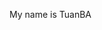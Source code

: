 <!-- <a href="https://app.daily.dev/buianhtuan657"><img src="https://github.com/tuanba-design/tuanba-design/blob/main/devcard.svg" width="400" alt="Bui Tuan's Dev Card"/></a>
 -->
 My name is TuanBA
